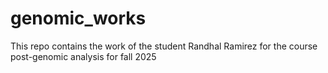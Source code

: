 # genomic_works
This repo contains the work of the student Randhal Ramirez for the course post-genomic analysis for fall 2025
